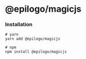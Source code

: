 # @epilogo/magicjs

### Installation
```
# yarn
yarn add @epilogo/magicjs

# npm
npm install @epilogo/magicjs
```
